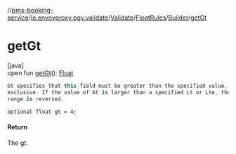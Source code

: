//[pms-booking-service](../../../../../index.md)/[io.envoyproxy.pgv.validate](../../../index.md)/[Validate](../../index.md)/[FloatRules](../index.md)/[Builder](index.md)/[getGt](get-gt.md)

# getGt

[java]\
open fun [getGt](get-gt.md)(): [Float](https://kotlinlang.org/api/core/kotlin-stdlib/kotlin/-float/index.html)

```kotlin
Gt specifies that this field must be greater than the specified value,
exclusive. If the value of Gt is larger than a specified Lt or Lte, the
range is reversed.

```
`optional float gt = 4;`

#### Return

The gt.